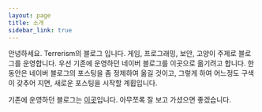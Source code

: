```yaml
---
layout: page
title: 소개
sidebar_link: true
---
```


안녕하세요. Terrerism의 블로그 입니다.
게임, 프로그래밍, 보안, 고양이 주제로 블로그를 운영합니다.
우선 기존에 운영하던 네이버 블로그를 이곳으로 옮기려고 합니다.
한동안은 네이버 블로그의 포스팅을 좀 정제하여 옮길 것이고,
그렇게 하여 어느정도 구색이 갖추어 지면, 새로운 포스팅을 시작할 계횝입니다.

기존에 운영하던 블로그는 [이곳](https://blog.naver.com/rnjstjdwo14/)입니다.
아무쪼록 잘 보고 가셨으면 좋겠습니다.
